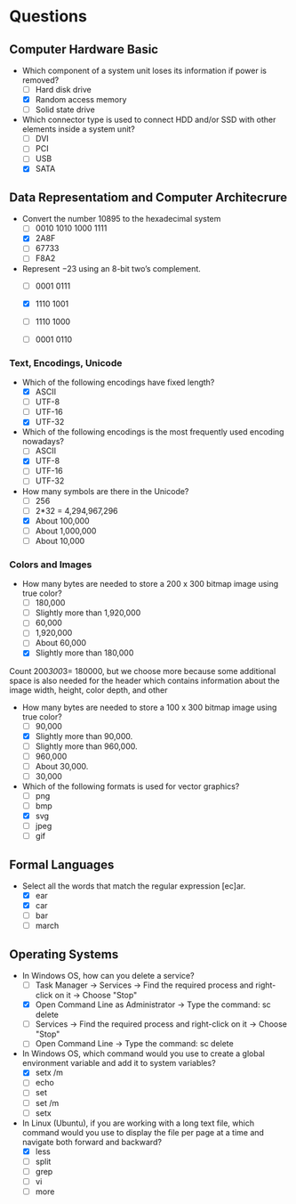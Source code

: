 # Questions

## Computer Hardware Basic

- Which component of a system unit loses its information if power is removed?
	* [ ] Hard disk drive
	* [X] Random access memory
	* [ ] Solid state drive

- Which connector type is used to connect HDD and/or SSD with other elements inside a system unit?
	* [ ] DVI
	* [ ] PCI
	* [ ] USB
	* [x] SATA

## Data Representatiom and Computer Architecrure

- Convert the number 10895 to the hexadecimal system
	* [ ] 0010 1010 1000 1111
	* [x] 2A8F
	* [ ] 67733
	* [ ] F8A2

- Represent −23 using an 8-bit two’s complement.
	* [ ] 0001 0111
	* [x] 1110 1001
	* [ ] 1110 1000
	* [ ] 0001 0110


### Text, Encodings, Unicode

- Which of the following encodings have fixed length?
	* [x] ASCII
	* [ ] UTF-8
	* [ ] UTF-16
	* [x] UTF-32

- Which of the following encodings is the most frequently used encoding nowadays?
	* [ ] ASCII
	* [x] UTF-8
	* [ ] UTF-16
	* [ ] UTF-32

 - How many symbols are there in the Unicode?
	* [ ] 256
	* [ ] 2*32 = 4,294,967,296
	* [x] About 100,000
	* [ ] About 1,000,000
	* [ ] About 10,000

### Colors and Images 

- How many bytes are needed to store a 200 x 300 bitmap image using true color?
	* [ ] 180,000
	* [ ] Slightly more than 1,920,000
	* [ ] 60,000
	* [ ] 1,920,000
	* [ ] About 60,000
	* [x] Slightly more than 180,000

Count 200*300*3= 180000, but we choose more because some additional space is also needed for the header which contains information about the image width, height, color depth, and other

- How many bytes are needed to store a 100 x 300 bitmap image using true color?
	* [ ] 90,000
	* [x] Slightly more than 90,000.
	* [ ] Slightly more than 960,000.
	* [ ] 960,000
	* [ ] About 30,000.
	* [ ] 30,000

- Which of the following formats is used for vector graphics?
	* [ ] png
	* [ ] bmp
	* [x] svg
	* [ ] jpeg
	* [ ] gif

## Formal Languages

- Select all the words that match the regular expression [ec]ar.
	* [x] ear
	* [x] car
	* [ ] bar
	* [ ] march

## Operating Systems

- In Windows OS, how can you delete a service?
	* [ ] Task Manager -> Services -> Find the required process and right-click on it -> Choose "Stop"
	* [x] Open Command Line as Administrator -> Type the command: sc delete <ServiceName>
	* [ ] Services -> Find the required process and right-click on it -> Choose "Stop"
	* [ ] Open Command Line -> Type the command: sc delete <ServiceName>

- In Windows OS, which command would you use to create a global environment variable and add it to system variables?
	* [x] setx /m
	* [ ] echo
	* [ ] set
	* [ ] set /m
	* [ ] setx

- In Linux (Ubuntu), if you are working with a long text file, which command would you use to display the file per page at a time and navigate both forward and backward?
	* [x] less
	* [ ] split
	* [ ] grep
	* [ ] vi
	* [ ] more
